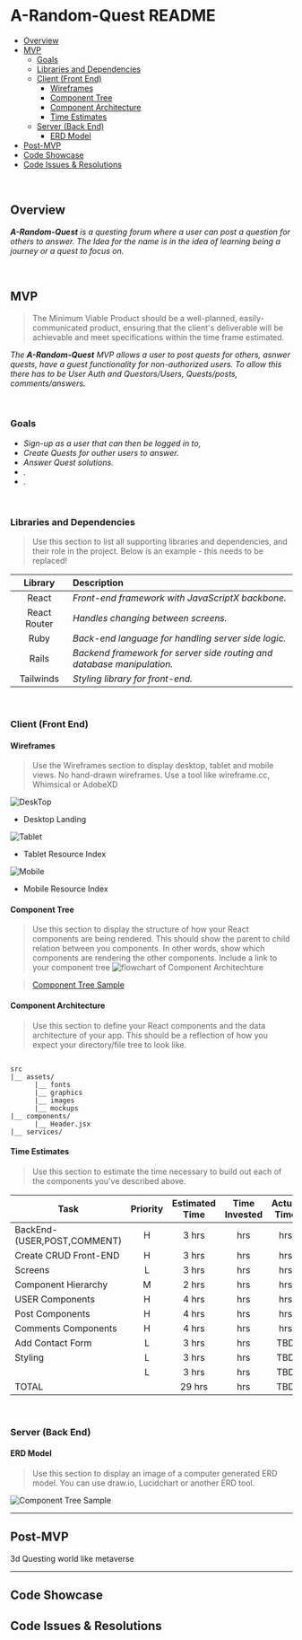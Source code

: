 # A-Random-Quest README

- [Overview](#overview)
- [MVP](#mvp)
  - [Goals](#goals)
  - [Libraries and Dependencies](#libraries-and-dependencies)
  - [Client (Front End)](#client-front-end)
    - [Wireframes](#wireframes)
    - [Component Tree](#component-tree)
    - [Component Architecture](#component-architecture)
    - [Time Estimates](#time-estimates)
  - [Server (Back End)](#server-back-end)
    - [ERD Model](#erd-model)
- [Post-MVP](#post-mvp)
- [Code Showcase](#code-showcase)
- [Code Issues & Resolutions](#code-issues--resolutions)

<br>

## Overview

_**A-Random-Quest** is a questing forum where a user can post a question for others to answer. The Idea for the name is in the idea of learning being a journey or a quest to focus on._

<br>

## MVP

> The Minimum Viable Product should be a well-planned, easily-communicated product, ensuring that the client's deliverable will be achievable and meet specifications within the time frame estimated.

_The **A-Random-Quest** MVP allows a user to post quests for others, asnwer quests, have a guest functionality for non-authorized users. To allow this there has to be User Auth and Questors/Users, Quests/posts, comments/answers._

<br>

### Goals

- _Sign-up as a user that can then be logged in to,_
- _Create Quests for outher users to answer._
- _Answer Quest solutions._
- _._
- _._

<br>

### Libraries and Dependencies

> Use this section to list all supporting libraries and dependencies, and their role in the project. Below is an example - this needs to be replaced!

|   Library    | Description                                                            |
| :----------: | :--------------------------------------------------------------------- |
|    React     | _Front-end framework with JavaScriptX backbone._                       |
| React Router | _Handles changing between screens._                                    |
|     Ruby     | _Back-end language for handling server side logic._                    |
|    Rails     | _Backend framework for server side routing and database manipulation._ |
|  Tailwinds   | _Styling library for front-end._                                       |

<br>

### Client (Front End)

#### Wireframes

> Use the Wireframes section to display desktop, tablet and mobile views. No hand-drawn wireframes. Use a tool like wireframe.cc, Whimsical or AdobeXD

![DeskTop](<https://github.com/mike701/A-Random-Quest/blob/2e000d645ea379a3451a59e84845e711639caca9/Desktop%20A.R.Q.%20(3).png>)

- Desktop Landing

![Tablet](<https://github.com/mike701/A-Random-Quest/blob/2e000d645ea379a3451a59e84845e711639caca9/Desktop%20A.R.Q.%20(5).png>)

- Tablet Resource Index

![Mobile](<https://github.com/mike701/A-Random-Quest/blob/2e000d645ea379a3451a59e84845e711639caca9/Desktop%20A.R.Q.%20(4).png>)

- Mobile Resource Index

#### Component Tree

> Use this section to display the structure of how your React components are being rendered. This should show the parent to child relation between you components. In other words, show which components are rendering the other components. Include a link to your component tree
> ![flowchart of Component Architechture](https://github.com/mike701/A-Random-Quest/blob/553e6094c98fd8a9a6a20d1eff7b0a1bb09d3692/A.R.Q.%20component%20Hierarchy.png)

> [Component Tree Sample](https://gist.git.generalassemb.ly/davidtwhitlatch/414107e2560ae0bb65e233570f2fe056#file-component-tree-png)

#### Component Architecture

> Use this section to define your React components and the data architecture of your app. This should be a reflection of how you expect your directory/file tree to look like.

```structure

src
|__ assets/
      |__ fonts
      |__ graphics
      |__ images
      |__ mockups
|__ components/
      |__ Header.jsx
|__ services/

```

#### Time Estimates

> Use this section to estimate the time necessary to build out each of the components you've described above.

| Task                        | Priority | Estimated Time | Time Invested | Actual Time |
| --------------------------- | :------: | :------------: | :-----------: | :---------: |
| BackEnd-(USER,POST,COMMENT) |    H     |     3 hrs      |      hrs      |     hrs     |
| Create CRUD Front-END       |    H     |     3 hrs      |      hrs      |     hrs     |
| Screens                     |    L     |     3 hrs      |      hrs      |     hrs     |
| Component Hierarchy         |    M     |     2 hrs      |      hrs      |     hrs     |
| USER Components             |    H     |     4 hrs      |      hrs      |     hrs     |
| Post Components             |    H     |     4 hrs      |      hrs      |     hrs     |
| Comments Components         |    H     |     4 hrs      |      hrs      |     hrs     |
| Add Contact Form            |    L     |     3 hrs      |      hrs      |     TBD     |
| Styling                     |    L     |     3 hrs      |      hrs      |     TBD     |
|                             |    L     |     3 hrs      |      hrs      |     TBD     |
| TOTAL                       |          |     29 hrs     |      hrs      |     TBD     |

<br>

### Server (Back End)

#### ERD Model

> Use this section to display an image of a computer generated ERD model. You can use draw.io, Lucidchart or another ERD tool.

![Component Tree Sample](https://gist.git.generalassemb.ly/davidtwhitlatch/414107e2560ae0bb65e233570f2fe056#file-component-tree-png)
<br>

---

## Post-MVP

3d Questing world like metaverse

---

## Code Showcase

## Code Issues & Resolutions
